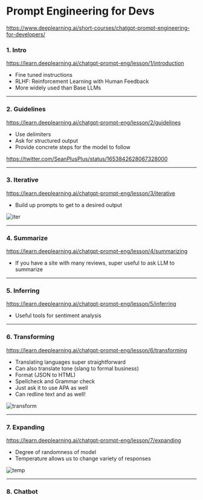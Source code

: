 # Prompt Engineering for Devs
https://www.deeplearning.ai/short-courses/chatgpt-prompt-engineering-for-developers/

### 1. Intro

https://learn.deeplearning.ai/chatgpt-prompt-eng/lesson/1/introduction

- Fine tuned instructions
- RLHF: Reinforcement Learning with Human Feedback
- More widely used than Base LLMs

- - - -

### 2. Guidelines

https://learn.deeplearning.ai/chatgpt-prompt-eng/lesson/2/guidelines

- Use delimiters
- Ask for structured output
- Provide concrete steps for the model to follow

https://twitter.com/SeanPlusPlus/status/1653842628067328000

- - - -

### 3. Iterative

https://learn.deeplearning.ai/chatgpt-prompt-eng/lesson/3/iterative

- Build up prompts to get to a desired output

![iter](https://cdn.discordapp.com/attachments/1085597727364223178/1103434229632737391/45392566-2E36-44CD-96FD-247764A30CE3.png)

- - - -

### 4. Summarize

https://learn.deeplearning.ai/chatgpt-prompt-eng/lesson/4/summarizing

- If you have a site with many reviews, super useful to ask LLM to summarize

- - - -

### 5. Inferring

https://learn.deeplearning.ai/chatgpt-prompt-eng/lesson/5/inferring

- Useful tools for sentiment analysis

- - - -

### 6. Transforming

https://learn.deeplearning.ai/chatgpt-prompt-eng/lesson/6/transforming

- Translating languages super straightforward
- Can also translate tone (slang to formal business)
- Format (JSON to HTML)
- Spellcheck and Grammar check
- Just ask it to use APA as well
- Can redline text and as well!

![transform](https://media.discordapp.net/attachments/1085597727364223178/1103435179286089780/image.png)

- - - -

### 7. Expanding

https://learn.deeplearning.ai/chatgpt-prompt-eng/lesson/7/expanding

- Degree of randomness of model
- Temperature allows us to change variety of responses

![temp](https://media.discordapp.net/attachments/1085597727364223178/1103433592853516318/image.png)

- - - -

### 8. Chatbot